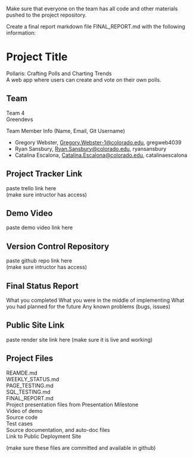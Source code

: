 Make sure that everyone on the team has all code and other materials pushed to the project repository.

Create a final report markdown file FINAL_REPORT.md with the following information:

# Project Title
Pollaris: Crafting Polls and Charting Trends  
A web app where users can create and vote on their own polls.

## Team 
Team 4  
Greendevs

Team Member Info (Name, Email, Git Username)
* Gregory Webster, Gregory.Webster-1@colorado.edu, gregweb4039
* Ryan Sansbury, Ryan.Sansbury@colorado.edu, ryansansbury
* Catalina Escalona, Catalina.Escalona@colorado.edu, catalinaescalona


## Project Tracker Link  
paste trello link here  
(make sure intructor has access)  

## Demo Video
paste demo video link here

## Version Control Repository
paste github repo link here  
(make sure intructor has access)  

## Final Status Report
What you completed
What you were in the middle of implementing
What you had planned for the future
Any known problems (bugs, issues)

## Public Site Link
paste render site link here
(make sure it is live and working)


## Project Files

REAMDE.md  
WEEKLY_STATUS.md  
PAGE_TESTING.md  
SQL_TESTING.md  
FINAL_REPORT.md  
Project presentation files from Presentation Milestone  
Video of demo  
Source code  
Test cases  
Source documentation, and auto-doc files  
Link to Public Deployment Site  

(make sure these files are committed and available in github)
